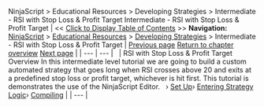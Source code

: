 ﻿
NinjaScript \> Educational Resources \> Developing Strategies \> Intermediate \- RSI with Stop Loss \& Profit Target
Intermediate \- RSI with Stop Loss \& Profit Target
| \<\< [Click to Display Table of Contents](intermediate_-_rsi_with_stop_l.md) \>\> **Navigation:**     [NinjaScript](ninjascript.md) \> [Educational Resources](educational_resources.md) \> [Developing Strategies](developing_strategies.md) \> Intermediate \- RSI with Stop Loss \& Profit Target | [Previous page](developing_strategies.md) [Return to chapter overview](developing_strategies.md) [Next page](set_up11.md) |
| --- | --- |
 
| RSI with Stop Loss \& Profit Target Overview In this intermediate level tutorial we are going to build a custom automated strategy that goes long when RSI crosses above 20 and exits at a predefined stop loss or profit target, whichever is hit first. This tutorial is demonstrates the use of the NinjaScript Editor.   › [Set Up](set_up11.md)› [Entering Strategy Logic](entering_strategy_logic.md)› [Compiling](compiling8.md) |
| --- |
